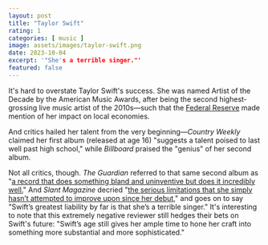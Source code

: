 ```yaml
---
layout: post
title: "Taylor Swift"
rating: 1
categories: [ music ]
image: assets/images/taylor-swift.png
date: 2023-10-04
excerpt: '"She's a terrible singer."'
featured: false
---
```


It's hard to overstate Taylor Swift's success. She was named Artist of the Decade by the American Music Awards, after being the second highest-grossing live music artist of the 2010s—such that the [Federal Reserve](https://www.federalreserve.gov/monetarypolicy/beigebook202307.htm) made mention of her impact on local economies.

And critics hailed her talent from the very beginning—_Country Weekly_ claimed her first album (released at age 16) "suggests a talent poised to last well past high school," while _Billboard_ praised the "genius" of her second album.

Not all critics, though. _The Guardian_ referred to that same second album as "[a record that does something bland and uninventive but does it incredibly well.](https://www.theguardian.com/music/2009/mar/06/taylor-swift-fearless-album-review)" And _Slant Magazine_ decried "[the serious limitations that she simply hasn’t attempted to improve upon since her debut](https://www.slantmagazine.com/music/taylor-swift-fearless/)," and goes on to say "Swift’s greatest liability by far is that she’s a terrible singer." It's interesting to note that this extremely negative reviewer still hedges their bets on Swift's future: "Swift’s age still gives her ample time to hone her craft into something more substantial and more sophisticated."
